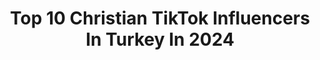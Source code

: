 ---
title: Top 10 Christian TikTok Influencers In Turkey In 2024
description: >-
  Find top christian TikTok influencers in Turkey in 2024. Most popular hashtags: #ke #cristiano #foryou #fenerbah.
platform: TikTok
hits: 8
text_top: Identify the most popular TikTok influencers on inBeat.
text_bottom: Our platform aggregates 8 TikTok influencers like this in Turkey for you to contact.
profiles:
  - username: "zeboum_"
    fullname: >-
      *h*e*j*k*e*l
    bio: >-
      BRAWLER
    location: "Turkey"
    followers: 2121
    engagement: 1141
    commentsToLikes: 0.030197
    id: ck8j419ii0izy0j789iluchlk
    verified: false
    hashtags: "#instantbollywood, #benioner, #kesfettv, #tiktoktrends"
  - username: "erenkaankaracan"
    fullname: >-
      CristianoEren7
    bio: >-
      hedef 300K takipçi takip ederseniz sevinirim #teameren
    location: "Turkey"
    followers: 252200
    engagement: 1209
    commentsToLikes: 0.004317
    id: ckd05dya69tdq0j23y6e1qgje
    verified: false
    hashtags: "#beni, #realmadridfc, #ke, #cristiano"
  - username: "miles0307"
    fullname: >-
      Ant07Selim
    bio: >-
      Dürüstlük pahalı bir mülktür ucuz insanlarda bulunmaz ✅ 🇹🇷💛💙FB💛💙🇹🇷0307
    location: "Turkey"
    followers: 5011
    engagement: 2032
    commentsToLikes: 0.109529
    id: ck9jw7vz6vdmy0j78mwywmxju
    verified: false
    hashtags: "#fenerbah, #antalya07, #ke, #teammiles0307"
  - username: "pojerss"
    fullname: >-
      PoJerS
    bio: >-
      
    location: "Turkey"
    followers: 31400
    engagement: 804
    commentsToLikes: 0.090168
    id: cka9ouk9q68ca0i78nsumi5tq
    verified: false
    hashtags: "#foryou, #efsaney, #game, #ke"
  - username: "persian_lion"
    fullname: >-
      Persian_lion
    bio: >-
      🐐👑🦁 ¿50k?
    location: "Turkey"
    followers: 49300
    engagement: 772
    commentsToLikes: 0.106897
    id: ckcdke49l99dm0j23ol3gbu4u
    verified: false
    hashtags: "#football, #soccer, #fyp, #barca"
  - username: "samet.erdemir"
    fullname: >-
      Samet Erdemir
    bio: >-
      Samet ⚡ ETS 2 ⚡ Instagram: sameterdemirx
    location: "Turkey"
    followers: 2510
    engagement: 742
    commentsToLikes: 0.048871
    id: ckai8356b2qic0i78mdnjx5fi
    verified: false
    hashtags: "#tff, #dahafazlasen, #lfs, #uefaeuropaleague"
  - username: "mkfutbol1"
    fullname: >-
      mkfutbol
    bio: >-
      Sonsuz spor savaşçısı
    location: "Turkey"
    followers: 36400
    engagement: 600
    commentsToLikes: 0.021861
    id: ckbkiyg3xbna10j232jyan6fn
    verified: false
    hashtags: "#leomessi, #ronaldo, #manchesterunited, #fenerbah"
  - username: "unstoppableng"
    fullname: >-
      For You special
    bio: >-
      All Sport Videos
    location: "Turkey"
    followers: 5612
    engagement: 833
    commentsToLikes: 0.011133
    id: ck9k7pa985sht0j7828rmfj9j
    verified: false
    hashtags: "#masatenisi, #tabletenis, #timeboll, #xuxin"
---
